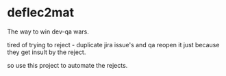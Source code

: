 # deflec2mat
  The way to win dev-qa wars.
  
  tired of trying to reject - duplicate jira issue's and qa reopen it just because they get insult by the reject.
  
  so use this project to automate the rejects.
